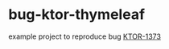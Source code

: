 # bug-ktor-thymeleaf

example project to reproduce bug [KTOR-1373](https://youtrack.jetbrains.com/issue/KTOR-1373)
